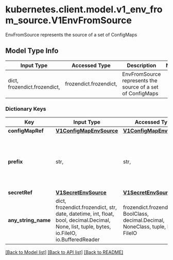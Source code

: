 # kubernetes.client.model.v1_env_from_source.V1EnvFromSource

EnvFromSource represents the source of a set of ConfigMaps

## Model Type Info
Input Type | Accessed Type | Description | Notes
------------ | ------------- | ------------- | -------------
dict, frozendict.frozendict,  | frozendict.frozendict,  | EnvFromSource represents the source of a set of ConfigMaps | 

### Dictionary Keys
Key | Input Type | Accessed Type | Description | Notes
------------ | ------------- | ------------- | ------------- | -------------
**configMapRef** | [**V1ConfigMapEnvSource**](V1ConfigMapEnvSource.md) | [**V1ConfigMapEnvSource**](V1ConfigMapEnvSource.md) |  | [optional] 
**prefix** | str,  | str,  | An optional identifier to prepend to each key in the ConfigMap. Must be a C_IDENTIFIER. | [optional] 
**secretRef** | [**V1SecretEnvSource**](V1SecretEnvSource.md) | [**V1SecretEnvSource**](V1SecretEnvSource.md) |  | [optional] 
**any_string_name** | dict, frozendict.frozendict, str, date, datetime, int, float, bool, decimal.Decimal, None, list, tuple, bytes, io.FileIO, io.BufferedReader | frozendict.frozendict, str, BoolClass, decimal.Decimal, NoneClass, tuple, bytes, FileIO | any string name can be used but the value must be the correct type | [optional]

[[Back to Model list]](../../README.md#documentation-for-models) [[Back to API list]](../../README.md#documentation-for-api-endpoints) [[Back to README]](../../README.md)

